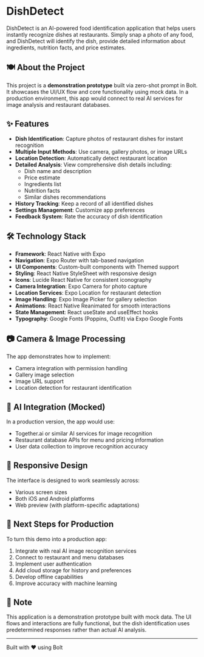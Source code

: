 # DishDetect

DishDetect is an AI-powered food identification application that helps users instantly recognize dishes at restaurants. Simply snap a photo of any food, and DishDetect will identify the dish, provide detailed information about ingredients, nutrition facts, and price estimates.

## 🍽️ About the Project

This project is a **demonstration prototype** built via zero-shot prompt in Bolt. It showcases the UI/UX flow and core functionality using mock data. In a production environment, this app would connect to real AI services for image analysis and restaurant databases.

## ✨ Features

- **Dish Identification**: Capture photos of restaurant dishes for instant recognition
- **Multiple Input Methods**: Use camera, gallery photos, or image URLs
- **Location Detection**: Automatically detect restaurant location
- **Detailed Analysis**: View comprehensive dish details including:
  - Dish name and description
  - Price estimate
  - Ingredients list
  - Nutrition facts
  - Similar dishes recommendations
- **History Tracking**: Keep a record of all identified dishes
- **Settings Management**: Customize app preferences
- **Feedback System**: Rate the accuracy of dish identification

## 🛠️ Technology Stack

- **Framework**: React Native with Expo
- **Navigation**: Expo Router with tab-based navigation
- **UI Components**: Custom-built components with Themed support
- **Styling**: React Native StyleSheet with responsive design
- **Icons**: Lucide React Native for consistent iconography
- **Camera Integration**: Expo Camera for photo capture
- **Location Services**: Expo Location for restaurant detection
- **Image Handling**: Expo Image Picker for gallery selection
- **Animations**: React Native Reanimated for smooth interactions
- **State Management**: React useState and useEffect hooks
- **Typography**: Google Fonts (Poppins, Outfit) via Expo Google Fonts

## 📷 Camera & Image Processing

The app demonstrates how to implement:
- Camera integration with permission handling
- Gallery image selection
- Image URL support
- Location detection for restaurant identification

## 🧠 AI Integration (Mocked)

In a production version, the app would use:
- Together.ai or similar AI services for image recognition
- Restaurant database APIs for menu and pricing information
- User data collection to improve recognition accuracy

## 📱 Responsive Design

The interface is designed to work seamlessly across:
- Various screen sizes
- Both iOS and Android platforms
- Web preview (with platform-specific adaptations)

## 🚀 Next Steps for Production

To turn this demo into a production app:
1. Integrate with real AI image recognition services
2. Connect to restaurant and menu databases
3. Implement user authentication
4. Add cloud storage for history and preferences
5. Develop offline capabilities
6. Improve accuracy with machine learning

## 📝 Note

This application is a demonstration prototype built with mock data. The UI flows and interactions are fully functional, but the dish identification uses predetermined responses rather than actual AI analysis.

---

Built with ❤️ using Bolt